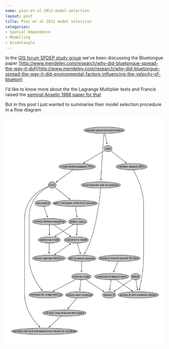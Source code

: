 ```yaml
---
name: pioz-et-al-2012-model-selection
layout: post
title: Pioz et al 2012 model selection
categories:
- Spatial Dependence
- Modelling
- Disentangle
---
```


In the [GIS forum SPDEP study group](http://gis-forum.github.io/study.html) we've been discussing the Bluetongue paper [http://www.mendeley.com/research/why-did-bluetongue-spread-the-way-it-did](http://www.mendeley.com/research/why-did-bluetongue-spread-the-way-it-did-environmental-factors-influencing-the-velocity-of-blueton)

I'd like to know more about the the Lagrange Multiplier tests and Francis
raised the [seminal Anselin 1988 paper for that](http://ivanhanigan.github.io/2013/04/reflections-bob-haining/#comment-864167749)


But in this post I just wanted to summarise their model selection procedure in a flow diagram


![pioz_modelling.png](/images/pioz_modelling.png)
